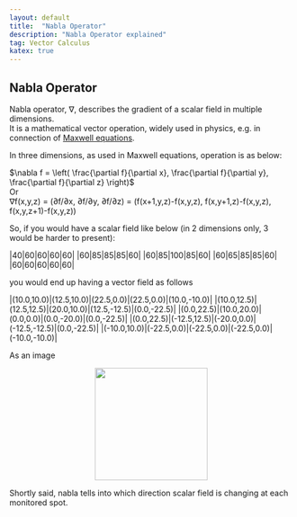 ```yaml
---
layout: default
title:  "Nabla Operator"
description: "Nabla Operator explained"
tag: Vector Calculus
katex: true
---
```


## Nabla Operator

Nabla operator, $\nabla$, describes the gradient of a scalar field in multiple dimensions.  
It is a mathematical vector operation, widely used in physics, e.g. in connection of [Maxwell equations](../../../2022/04/28/maxwell-equations).

In three dimensions, as used in Maxwell equations, operation is as below:

$\nabla f = \left( \frac{\partial f}{\partial x}, \frac{\partial f}{\partial y}, \frac{\partial f}{\partial z} \right)$  
Or  
∇f(x,y,z) = (∂f/∂x, ∂f/∂y, ∂f/∂z)
       = (f(x+1,y,z)-f(x,y,z), f(x,y+1,z)-f(x,y,z), f(x,y,z+1)-f(x,y,z))

So, if you would have a scalar field like below (in 2 dimensions only, 3 would be harder to present):  

|40|60|60|60|60|
|60|85|85|85|60|
|60|85|100|85|60|
|60|65|85|85|60|
|60|60|60|60|60|

you would end up having a vector field as follows

|(10.0,10.0)|(12.5,10.0)|(22.5,0.0)|(22.5,0.0)|(10.0,-10.0)|
|(10.0,12.5)|(12.5,12.5)|(20.0,10.0)|(12.5,-12.5)|(0.0,-22.5)|
|(0.0,22.5)|(10.0,20.0)|(0.0,0.0)|(0.0,-20.0)|(0.0,-22.5)|
|(0.0,22.5)|(-12.5,12.5)|(-20.0,0.0)|(-12.5,-12.5)|(0.0,-22.5)|
|(-10.0,10.0)|(-22.5,0.0)|(-22.5,0.0)|(-22.5,0.0)|(-10.0,-10.0)|

As an image  

<p style="text-align:center;">
<img src="../../../img/2023-01-06-nabla-operator/vfield.png" width="200" height="200"/>
</p>


Shortly said, nabla tells into which direction scalar field is changing at each monitored spot.

